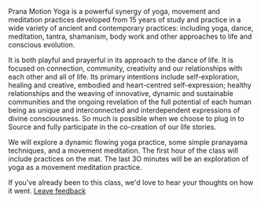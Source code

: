 Prana Motion Yoga is a powerful synergy of yoga, movement and meditation practices developed from 15 years of study and practice in a wide variety of ancient and contemporary practices: including yoga, dance, meditation, tantra, shamanism, body work and other approaches to life and conscious evolution.

It is both playful and prayerful in its approach to the dance of life. It is focused on connection, community, creativity and our relationships with each other and all of life. Its primary intentions include self-exploration, healing and creative, embodied and heart-centred self-expression; healthy relationships and the weaving of innovative, dynamic and sustainable communities and the ongoing revelation of the full potential of each human being as unique and interconnected and interdependent expressions of divine consciousness. So much is possible when we choose to plug in to Source and fully participate in the co-creation of our life stories.

We will explore a dynamic flowing yoga practice, some simple pranayama techniques, and a movement meditation. The first hour of the class will include practices on the mat. The last 3O minutes will be an exploration of yoga as a movement meditation practice.

If you've already been to this class, we'd love to hear your thoughts on how it went. [Leave feedback](http://goo.gl/forms/W1SZ0defxC)